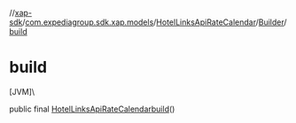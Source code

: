 //[xap-sdk](../../../../index.md)/[com.expediagroup.sdk.xap.models](../../index.md)/[HotelLinksApiRateCalendar](../index.md)/[Builder](index.md)/[build](build.md)

# build

[JVM]\

public final [HotelLinksApiRateCalendar](../index.md)[build](build.md)()
